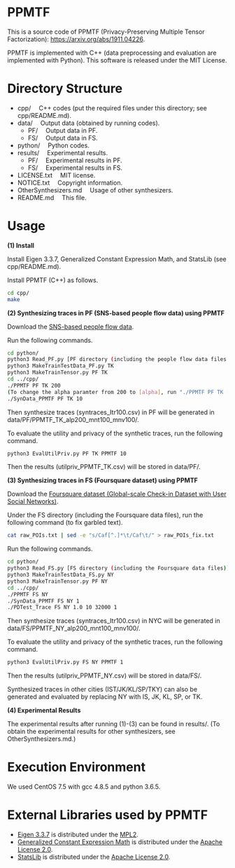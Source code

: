 # PPMTF
This is a source code of PPMTF (Privacy-Preserving Multiple Tensor Factorization): https://arxiv.org/abs/1911.04226.

PPMTF is implemented with C++ (data preprocessing and evaluation are implemented with Python). This software is released under the MIT License.

# Directory Structure
- cpp/			&emsp;C++ codes (put the required files under this directory; see cpp/README.md).
- data/			&emsp;Output data (obtained by running codes).
  - PF/			&emsp;Output data in PF.
  - FS/			&emsp;Output data in FS.
- python/		&emsp;Python codes.
- results/		&emsp;Experimental results.
  - PF/			&emsp;Experimental results in PF.
  - FS/			&emsp;Experimental results in FS.
- LICENSE.txt		&emsp;MIT license.
- NOTICE.txt		&emsp;Copyright information.
- OtherSynthesizers.md	&emsp;Usage of other synthesizers.
- README.md		&emsp;This file.

# Usage

**(1) Install**

Install Eigen 3.3.7, Generalized Constant Expression Math, and StatsLib (see cpp/README.md).

Install PPMTF (C++) as follows.
```bash
cd cpp/
make
```

**(2) Synthesizing traces in PF (SNS-based people flow data) using PPMTF**

Download the [SNS-based people flow data](https://nightley.jp/archives/1954/).

Run the following commands.

```bash
cd python/
python3 Read_PF.py [PF directory (including the people flow data files in Tokyo)] TK
python3 MakeTrainTestData_PF.py TK
python3 MakeTrainTensor.py PF TK
cd ../cpp/
./PPMTF PF TK 200
(To change the alpha paramter from 200 to [alpha], run "./PPMTF PF TK [alpha]".)
./SynData_PPMTF PF TK 10
```

Then synthesize traces (syntraces_Itr100.csv) in PF will be generated in data/PF/PPMTF_TK_alp200_mnt100_mnv100/.

To evaluate the utility and privacy of the synthetic traces, run the following command.

```bash
python3 EvalUtilPriv.py PF TK PPMTF 10
```

Then the results (utilpriv_PPMTF_TK.csv) will be stored in data/PF/.

**(3) Synthesizing traces in FS (Foursquare dataset) using PPMTF**

Download the [Foursquare dataset (Global-scale Check-in Dataset with User Social Networks)](https://sites.google.com/site/yangdingqi/home/foursquare-dataset).

Under the FS directory (including the Foursquare data files), run the following command (to fix garbled text).

```bash
cat raw_POIs.txt | sed -e "s/Caf[^.]*\t/Caf\t/" > raw_POIs_fix.txt
```

Run the following commands.

```bash
cd python/
python3 Read_FS.py [FS directory (including the Foursquare data files)] NY
python3 MakeTrainTestData_FS.py NY
python3 MakeTrainTensor.py PF NY
cd ../cpp/
./PPMTF FS NY
./SynData_PPMTF FS NY 1
./PDTest_Trace FS NY 1.0 10 32000 1
```

Then synthesize traces (syntraces_Itr100.csv) in NYC will be generated in data/FS/PPMTF_NY_alp200_mnt100_mnv100/.

To evaluate the utility and privacy of the synthetic traces, run the following command.

```bash
python3 EvalUtilPriv.py FS NY PPMTF 1
```

Then the results (utilpriv_PPMTF_NY.csv) will be stored in data/FS/.

Synthesized traces in other cities (IST/JK/KL/SP/TKY) can also be generated and evaluated by replacing NY with IS, JK, KL, SP, or TK.

**(4) Experimental Results**

The experimental results after running (1)-(3) can be found in results/.
(To obtain the experimental results for other synthesizers, see OtherSynthesizers.md.)

# Execution Environment
We used CentOS 7.5 with gcc 4.8.5 and python 3.6.5.

# External Libraries used by PPMTF
- [Eigen 3.3.7](http://eigen.tuxfamily.org/index.php?title=Main_Page) is distributed under the [MPL2](https://www.mozilla.org/en-US/MPL/2.0/).
- [Generalized Constant Expression Math](https://www.kthohr.com/gcem.html) is distributed under the [Apache License 2.0](https://github.com/kthohr/stats/blob/master/LICENSE).
- [StatsLib](https://www.kthohr.com/statslib.html) is distributed under the [Apache License 2.0](https://github.com/kthohr/stats/blob/master/LICENSE).
